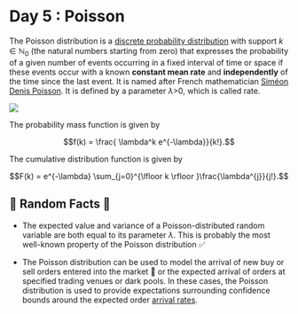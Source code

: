 # Day 5 : Poisson

The Poisson distribution is a [discrete probability distribution](https://en.wikipedia.org/wiki/Discrete_probability_distribution) with support $k\in\mathbb{N}_0$ (the natural numbers starting from zero) that expresses the probability of a given number of events occurring in a fixed interval of time or space if these events occur with a known **constant mean rate** and **independently** of the time since the last event. It is named after French mathematician [Siméon Denis Poisson](https://en.wikipedia.org/wiki/Sim%C3%A9on_Denis_Poisson). It is defined by a parameter _λ_>0, which is called rate.

![](../images/05_Poisson.png)

The probability mass function is given by

$$f(k) = \frac{ \lambda^k e^{-\lambda}}{k!}.$$

The cumulative distribution function is given by

$$F(k) = e^{-\lambda} \sum_{j=0}^{\lfloor k \rfloor }\frac{\lambda^{j}}{j!}.$$

## 🔔 Random Facts 🔔

- The expected value and variance of a Poisson-distributed random variable are both equal to its parameter _λ_. This is probably the most well-known property of the Poisson distribution ✅

- The Poisson distribution can be used to model the arrival of new buy or sell orders entered into the market 🏪 or the expected arrival of orders at specified trading venues or dark pools. In these cases, the Poisson distribution is used to provide expectations surrounding confidence bounds around the expected order [arrival rates](https://www.sciencedirect.com/topics/mathematics/arrival-rate-lambda).
